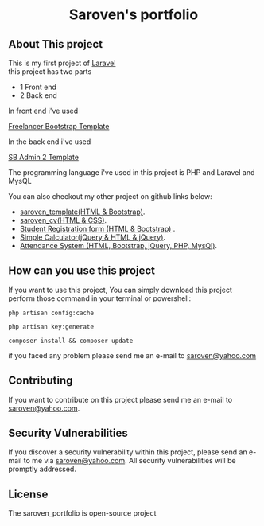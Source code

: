 <h1 align="center">Saroven's portfolio</h1>

## About This project

This is my first project of <a href="https://laravel.com">Laravel</a><br>
this project has two parts <br>

- 1 Front end 
- 2 Back end

In front end i've used 	<p><a href="https://startbootstrap.com/themes/freelancer">Freelancer Bootstrap Template</a></p>

In the back end i've used  <p><a href="https://startbootstrap.com/themes/sb-admin-2">SB Admin 2 Template</a></p>

The programming language i've used in this project  is PHP and Laravel and MysQL

You can also checkout my other project on github links below:

- [saroven_template(HTML & Bootstrap)](https://github.com/saroven/saroven_template).
- [saroven_cv(HTML & CSS)](https://github.com/saroven/saroven_cv).
- [Student Registration form (HTML & Bootstrap)](https://github.com/saroven/student-registration-form) .
- [Simple Calculator(jQuery & HTML & jQuery)](https://github.com/saroven/simple-calculator-using-jquery-and-html).
- [Attendance System (HTML, Bootstrap, jQuery, PHP, MysQl)](https://github.com/saroven/attendance).


## How can you use this project

If you want to use this project, You can simply download this project perform those command in your terminal or powershell:

<code>php artisan config:cache</code>

<code>php artisan key:generate</code>

<code>composer install && composer update</code>

if	you faced any problem please send me an e-mail to [saroven@yahoo.com](mailto:saroven@yahoo.com)

## Contributing

If you want to contribute on this project please send me an e-mail to [saroven@yahoo.com](mailto:saroven@yahoo.com).


## Security Vulnerabilities

If you discover a security vulnerability within this project, please send an e-mail to me via [saroven@yahoo.com](mailto:saroven@yahoo.com). All security vulnerabilities will be promptly addressed.

## License

The saroven_portfolio is open-source project
